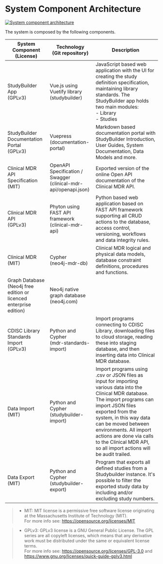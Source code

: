 # System Component Architecture

[![System component architecture](~@source/images/documentation/studybuilder-system-components.svg)](../../images/documentation/studybuilder-system-components.svg)

The system is composed by the following components.

| System Component <br> (License) | Technology <br> (Git repository) | Description |
| ------ | ------ | ------------------ |
| StudyBuilder App <br> (GPLv3)     | Vue.js using Vuetify library <br> (studybuilder) | JavaScript based web application with the UI for creating the study definition specification, maintaining library standards. The StudyBuilder app holds two main modules: <br> - Library <br> - Studies | 
| StudyBuilder Documentation Portal <br> (GPLv3) | Vuepress <br> (documentation-portal) | Markdown based documentation portal with StudyBuilder Introduction, User Guides, System Documentation, Data Models and more. |
| Clinical MDR API Specification <br> (MIT) | OpenAPI Specification / Swagger <br> (clinical-mdr-api/openapi.json) | Exported version of the online Open API documentation of the Clinical MDR API. |
| Clinical MDR API <br> (GPLv3) | Phyton using FAST API framework <br> (clinical-mdr-api) | Python based web application based on FAST API framework supporting all CRUD actions to the database, access control, versioning, workflows and data integrity rules. |
| Clinical MDR <br> (MIT) | Cypher <br> (neo4j-mdr-db) | Clinical MDR logical and physical data models, database constraint definitions, procedures and functions. |
| Graph Database <br> (Neo4j free edition or licenced enterprise edition) | Neo4j native graph database <br> (neo4j.com) |
| CDISC Library Standards Import <br> (GPLv3) | Python and Cypher <br> (mdr-standards-import) | Import programs connecting to CDISC Library, downloading files to cloud storage, reading these into staging database, and then inserting data into Clinical MDR database. |
| Data Import <br> (MIT) | Python and Cypher <br> (studybuilder-import) | Import programs using .csv or JSON files as input for importing various data into the Clinical MDR database. The import programs can import JSON files exported from the system, in this way data can be moved between environments. All import actions are done via calls to the Clinical MDR API, so all import actions will be audit trailed. |
| Data Export <br> (MIT) | Python and Cypher <br> (studybuilder-export) | Program that exports all defined studies from a Studybuilder instance. It's possible to filter the exported study data by including and/or excluding study numbers. |

> - MIT: MIT license is a permissive free software license originating at the Massachusetts Institute of Technology (MIT).<br>For more info see: https://opensource.org/licenses/MIT

> - GPLv3: GPLv3 license is a GNU General Public License. The GPL series are all copyleft licenses, which means that any derivative work must be distributed under the same or equivalent license terms.<br>For more info see: https://opensource.org/licenses/GPL-3.0 and https://www.gnu.org/licenses/quick-guide-gplv3.html

